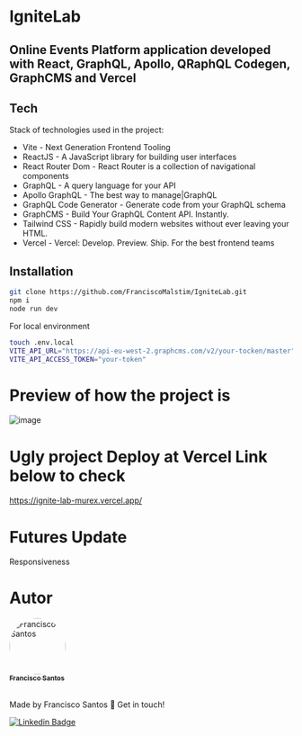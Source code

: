# IgniteLab
## Online Events Platform application developed with React, GraphQL, Apollo, QRaphQL Codegen, GraphCMS and Vercel

## Tech

Stack of technologies used in the project:

- Vite - Next Generation Frontend Tooling
- ReactJS - A JavaScript library for building user interfaces
- React Router Dom - React Router is a collection of navigational components
- GraphQL - A query language for your API
- Apollo GraphQL - The best way to manage|GraphQL
- GraphQL Code Generator - Generate code from your GraphQL schema
- GraphCMS - Build Your GraphQL Content API. Instantly.
- Tailwind CSS - Rapidly build modern websites without ever leaving your HTML.
- Vercel - Vercel: Develop. Preview. Ship. For the best frontend teams

## Installation

```sh
git clone https://github.com/FranciscoMalstim/IgniteLab.git
npm i
node run dev
```

For local environment

```sh
touch .env.local
VITE_API_URL="https://api-eu-west-2.graphcms.com/v2/your-tocken/master"
VITE_API_ACCESS_TOKEN="your-token"
```

# Preview of how the project is

![image](https://user-images.githubusercontent.com/87835175/175391539-ab9e204f-ad0d-4473-accf-206929e70e88.png)

# Ugly project Deploy at Vercel Link below to check
https://ignite-lab-murex.vercel.app/

# Futures Update
 Responsiveness


# Autor

<a href="https://github.com/FranciscoMalstim">
 <img style="border-radius: 50%;" src="https://avatars.githubusercontent.com/u/87835175?v=4" width="100px;" alt="Francisco Santos"/>
 <br />
 <sub><b>Francisco Santos</b></sub></a>
 <br />
 <br />

Made by Francisco Santos 👋 Get in touch!

[![Linkedin Badge](https://img.shields.io/badge/-LinkedIn-blue?style=for-the-badge&logo=Linkedin&logoColor=white&link=https://www.linkedin.com/in/francisco-santos-a16519215/)](https://www.linkedin.com/in/francisco-santos-a16519215/)

